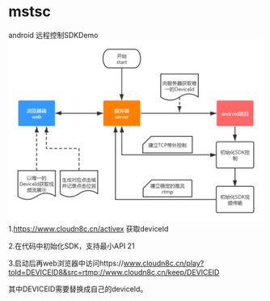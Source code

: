 # mstsc
android 远程控制SDKDemo
![](https://github.com/AtensorFlow/mstsc/blob/master/ishow/mstsc.png)
1.https://www.cloudn8c.cn/activex 获取deviceId 

2.在代码中初始化SDK，支持最小API 21

3.启动后再web浏览器中访问https://www.cloudn8c.cn/play?toId=DEVICEID8&src=rtmp://www.cloudn8c.cn/keep/DEVICEID

其中DEVICEID需要替换成自己的deviceId。
